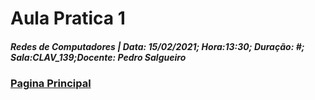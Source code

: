 # Aula Pratica 1  
##### *Redes de Computadores* | **Data:** 15/02/2021; **Hora**:13:30; **Duração**: #; **Sala**:CLAV_139;**Docente**: Pedro Salgueiro  
### [Pagina Principal](../README.md)
